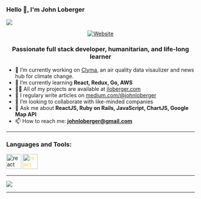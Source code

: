 ### Hello 👋, I'm John Loberger

![](https://komarev.com/ghpvc/?username=johnloberger&color=brightgreen)


   <p align="center">
      <a href="https://jloberger.com">
         <img align="center" src="https://img.shields.io/badge/JLOBERGER.COM-UP-brightgreen?style=for-the-badge" alt="Website" style="max-width:100%;">
      </a>

   </p>

<h3 align="center">Passionate full stack developer, humanitarian, and life-long learner</h3>

- 🔭 I’m currently working on [Clyma](https://github.com/johnloberger/Clyma-Frontend), an air quality data visaulizer and news hub for climate change.
- 🌱 I’m currently learning **React, Redux, Go, AWS**
- 👨‍💻 All of my projects are available at [jloberger.com](jloberger.com)
- 📝 I regulary write articles on [medium.com/@johnloberger](medium.com/@johnloberger)
- 👥 I’m looking to collaborate with like-minded companies
- 💬 Ask me about **ReactJS, Ruby on Rails, JavaScript, ChartJS, Google Map API**
- 📫 How to reach me: **johnloberger@gmail.com**

---

### Languages and Tools:
<p align="left">
  <img src="https://simpleicons.org/icons/react.svg" alt="react" width="40" height="40"/>
  <img src="https://simpleicons.org/icons/javascript.svg" alt="react" width="40" height="40" style="color:#F7DF1E;"}/>
</p>

---

<img align="center" src="https://github-readme-7ma7x.vercel.app/api?username=johnloberger&hide=stars&show_icons=true&title_color=fff&icon_color=79ff97&text_color=9f9f9f&bg_color=151515" />

---


